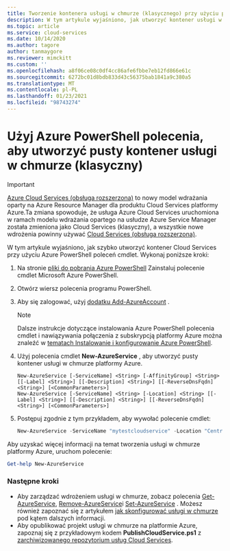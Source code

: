 ```yaml
---
title: Tworzenie kontenera usługi w chmurze (klasycznego) przy użyciu programu PowerShell | Microsoft Docs
description: W tym artykule wyjaśniono, jak utworzyć kontener usługi w chmurze przy użyciu programu PowerShell. Kontener obsługuje role sieci Web i procesu roboczego.
ms.topic: article
ms.service: cloud-services
ms.date: 10/14/2020
ms.author: tagore
author: tanmaygore
ms.reviewer: mimckitt
ms.custom: ''
ms.openlocfilehash: a8f06ce08c0df4cc86afe6fbbe7eb12fd866e61c
ms.sourcegitcommit: 6272bc01d8bdb833d43c56375bab1841a9c380a5
ms.translationtype: MT
ms.contentlocale: pl-PL
ms.lasthandoff: 01/23/2021
ms.locfileid: "98743274"
---
```

# <a name="use-an-azure-powershell-command-to-create-an-empty-cloud-service-classic-container"></a>Użyj Azure PowerShell polecenia, aby utworzyć pusty kontener usługi w chmurze (klasyczny)

> [!IMPORTANT]
> [Azure Cloud Services (obsługa rozszerzona)](../cloud-services-extended-support/overview.md) to nowy model wdrażania oparty na Azure Resource Manager dla produktu Cloud Services platformy Azure.Ta zmiana spowoduje, że usługa Azure Cloud Services uruchomiona w ramach modelu wdrażania opartego na usłudze Azure Service Manager została zmieniona jako Cloud Services (klasyczny), a wszystkie nowe wdrożenia powinny używać [Cloud Services (obsługa rozszerzona)](../cloud-services-extended-support/overview.md).

W tym artykule wyjaśniono, jak szybko utworzyć kontener Cloud Services przy użyciu Azure PowerShell poleceń cmdlet. Wykonaj poniższe kroki:

1. Na stronie [pliki do pobrania Azure PowerShell](https://aka.ms/webpi-azps) Zainstaluj polecenie cmdlet Microsoft Azure PowerShell.
2. Otwórz wiersz polecenia programu PowerShell.
3. Aby się zalogować, użyj [dodatku Add-AzureAccount](/powershell/module/servicemanagement/azure.service/add-azureaccount?view=azuresmps-4.0.0&preserve-view=true) .

   > [!NOTE]
   > Dalsze instrukcje dotyczące instalowania Azure PowerShell polecenia cmdlet i nawiązywania połączenia z subskrypcją platformy Azure można znaleźć w [tematach Instalowanie i konfigurowanie Azure PowerShell](/powershell/azure/).
   >
   >
4. Użyj polecenia cmdlet **New-AzureService** , aby utworzyć pusty kontener usługi w chmurze platformy Azure.

   ```
   New-AzureService [-ServiceName] <String> [-AffinityGroup] <String> [[-Label] <String>] [[-Description] <String>] [[-ReverseDnsFqdn] <String>] [<CommonParameters>]
   New-AzureService [-ServiceName] <String> [-Location] <String> [[-Label] <String>] [[-Description] <String>] [[-ReverseDnsFqdn] <String>] [<CommonParameters>]
   ```

5. Postępuj zgodnie z tym przykładem, aby wywołać polecenie cmdlet:

   ```powershell
   New-AzureService -ServiceName "mytestcloudservice" -Location "Central US" -Label "mytestcloudservice"
   ```

Aby uzyskać więcej informacji na temat tworzenia usługi w chmurze platformy Azure, uruchom polecenie:

```powershell
Get-help New-AzureService
```

### <a name="next-steps"></a>Następne kroki

* Aby zarządzać wdrożeniem usługi w chmurze, zobacz polecenia [Get-AzureService](/powershell/module/servicemanagement/azure.service/Get-AzureService?view=azuresmps-4.0.0&preserve-view=true), [Remove-AzureService](/powershell/module/servicemanagement/azure.service/Remove-AzureService?view=azuresmps-4.0.0&preserve-view=true)i [Set-AzureService](/powershell/module/servicemanagement/azure.service/set-azureservice?view=azuresmps-4.0.0&preserve-view=true) . Możesz również zapoznać się z artykułem [jak skonfigurować usługi w chmurze](cloud-services-how-to-configure-portal.md) pod kątem dalszych informacji.
* Aby opublikować projekt usługi w chmurze na platformie Azure, zapoznaj się z przykładowym kodem  **PublishCloudService.ps1** z [zarchiwizowanego repozytorium usług Cloud Services](https://github.com/MicrosoftDocs/azure-cloud-services-files/tree/master/Scripts/cloud-services-continuous-delivery).